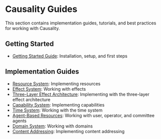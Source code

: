 # Causality Guides

This section contains implementation guides, tutorials, and best practices for working with Causality.

## Getting Started

- [Getting Started Guide](getting-started.md): Installation, setup, and first steps

## Implementation Guides

- [Resource System](resource-system.md): Implementing resources
- [Effect System](effect-system.md): Working with effects
- [Three-Layer Effect Architecture](three-layer-effect-architecture.md): Implementing with the three-layer effect architecture
- [Capability System](capability-system.md): Implementing capabilities
- [Time System](time-system.md): Working with the time system
- [Agent-Based Resources](agent-based-resources.md): Working with user, operator, and committee agents
- [Domain System](domain-system.md): Working with domains
- [Content Addressing](content-addressing.md): Implementing content addressing
